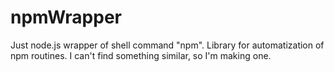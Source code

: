 # npmWrapper
Just node.js wrapper of shell command "npm". Library for automatization of npm routines. I can't find something similar, so I'm making one.

